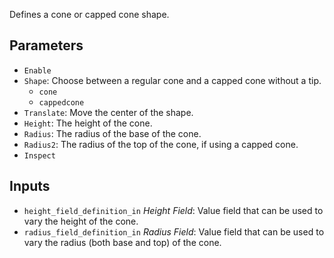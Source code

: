 Defines a cone or capped cone shape.


## Parameters

* `Enable`
* `Shape`: Choose between a regular cone and a capped cone without a tip.
  * `cone`
  * `cappedcone`
* `Translate`: Move the center of the shape.
* `Height`: The height of the cone.
* `Radius`: The radius of the base of the cone.
* `Radius2`: The radius of the top of the cone, if using a capped cone.
* `Inspect`

## Inputs

* `height_field_definition_in` *Height Field*: Value field that can be used to vary the height of the cone.
* `radius_field_definition_in` *Radius Field*: Value field that can be used to vary the radius (both base and top) of the cone.